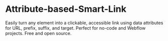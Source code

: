 # Attribute-based-Smart-Link
Easily turn any element into a clickable, accessible link using data attributes for URL, prefix, suffix, and target. Perfect for no-code and Webflow projects. Free and open source.
